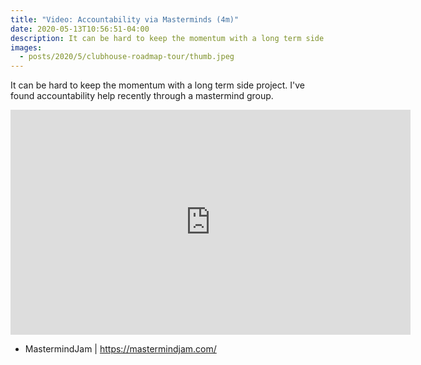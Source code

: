 ```yaml
---
title: "Video: Accountability via Masterminds (4m)"
date: 2020-05-13T10:56:51-04:00
description: It can be hard to keep the momentum with a long term side project. I've found accountability help recently through a mastermind group.
images:
  - posts/2020/5/clubhouse-roadmap-tour/thumb.jpeg
---
```


It can be hard to keep the momentum with a long term side project. I've found accountability help recently through a mastermind group.

<iframe src="https://player.vimeo.com/video/418060520" width="640" height="360" frameborder="0" allow="autoplay; fullscreen" allowfullscreen></iframe>

* MastermindJam | https://mastermindjam.com/
